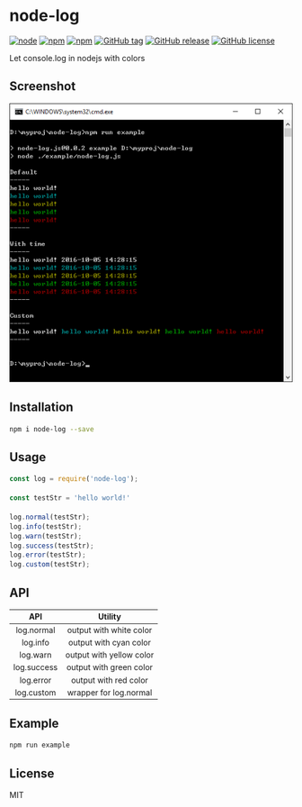 # node-log

[![node](https://img.shields.io/node/v/node-log.js.svg)](https://github.com/cntanglijun/node-log)
[![npm](https://img.shields.io/npm/v/node-log.js.svg)](https://www.npmjs.com/package/node-log.js)
[![npm](https://img.shields.io/npm/dt/node-log.js.svg)](https://github.com/cntanglijun/node-log.js)
[![GitHub tag](https://img.shields.io/github/tag/cntanglijun/node-log.svg)](https://github.com/cntanglijun/node-log.js/tags)
[![GitHub release](https://img.shields.io/github/release/cntanglijun/node-log.svg)](https://github.com/cntanglijun/node-log.js/releases)
[![GitHub license](https://img.shields.io/badge/license-MIT-blue.svg)](https://raw.githubusercontent.com/cntanglijun/node-log.js/master/LICENSE.md)

Let console.log in nodejs with colors

## Screenshot

[![screenshot](./asset/screenshot.png)](https://github.com/cntanglijun/node-log.js)

## Installation

```bash
npm i node-log --save
```

## Usage

```js
const log = require('node-log');

const testStr = 'hello world!'

log.normal(testStr);
log.info(testStr);
log.warn(testStr);
log.success(testStr);
log.error(testStr);
log.custom(testStr);
```

## API

| API | Utility |
|:-:|:-:|
| log.normal | output with white color |
| log.info | output with cyan color |
| log.warn | output with yellow color |
| log.success | output with green color |
| log.error | output with red color |
| log.custom | wrapper for log.normal |

## Example

```bash
npm run example
```

## License

MIT